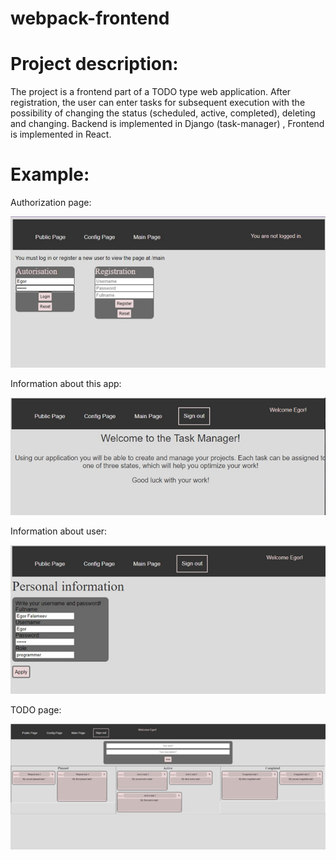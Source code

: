 # webpack-frontend
# Project description:

The project is a frontend part of a TODO type web application. After registration, the user can enter tasks for 
subsequent execution with the possibility of changing the status (scheduled, active, completed),
deleting and changing.
Backend is implemented in Django (task-manager) , Frontend is implemented in React.

# Example:

Authorization page: 

![image](assets/auth_window.png)

Information about this app:

![image](assets/info.png)

Information about user:

![image](assets/users_info.png)

TODO page:

![image](assets/todo_page.png)